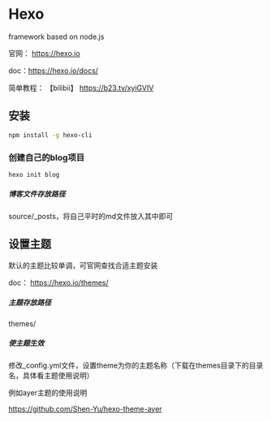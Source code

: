 # Hexo

framework based on node.js

官网：  https://hexo.io

doc：https://hexo.io/docs/

简单教程： 【bilibii】 https://b23.tv/xyiGVIV

## 安装

```bash
npm install -g hexo-cli
```

### 创建自己的blog项目

```bash
hexo init blog
```

##### 博客文件存放路径

source/_posts，将自己平时的md文件放入其中即可

## 设置主题

默认的主题比较单调，可官网查找合适主题安装

doc： https://hexo.io/themes/

##### 主题存放路径

themes/

##### 使主题生效

修改_config.yml文件，设置theme为你的主题名称（下载在themes目录下的目录名，具体看主题使用说明）

例如ayer主题的使用说明

https://github.com/Shen-Yu/hexo-theme-ayer

